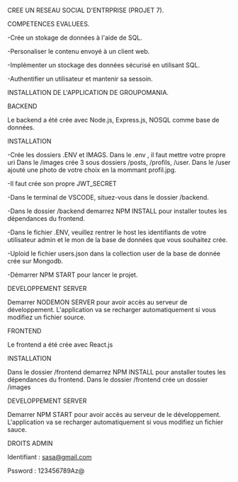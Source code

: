 CREE UN RESEAU SOCIAL D'ENTRPRISE (PROJET 7).

COMPETENCES EVALUEES.

-Crée un stokage de données à l'aide de SQL.

-Personaliser le contenu envoyé à un client web.

-Implémenter un stockage  des données sécurisé en utilisant SQL.

-Authentifier un utilisateur et mantenir sa  sessoin.

INSTALLATION DE L'APPLICATION DE GROUPOMANIA.

BACKEND

Le backend a été crée avec Node.js, Express.js, NOSQL comme base de données.

INSTALLATION 

-Crée les dossiers .ENV et IMAGS.
Dans le .env , il faut mettre votre propre uri
Dans le /images crée 3 sous dossiers /posts, /profils, /user.
Dans le /user ajouté une photo de votre choix en la mommant profil.jpg.

-Il faut crée son propre JWT_SECRET

-Dans le terminal de  VSCODE, situez-vous  dans le dossier /backend.

-Dans le dossier /backend demarrez NPM INSTALL pour installer toutes les dépendances du frontend.

-Dans le  fichier .ENV, veuillez rentrer le host les identifiants de votre utilisateur admin et le mon de la base de données que vous  souhaitez crée.

-Uploid le fichier users.json dans la collection user de la base de donnée crée sur Mongodb.

-Démarrer NPM START  pour lancer le projet.


DEVELOPPEMENT SERVER

Demarrer NODEMON SERVER pour avoir accès au serveur de développement. L'application va se recharger automatiquement si vous modifiez un fichier source.

FRONTEND 

Le frontend a été crée avec React.js

INSTALLATION

Dans le dossier /frontend demarrez NPM INSTALL pour anstaller toutes les dépendances du frontend.
Dans le dossier /frontend crée un dossier /images 

DEVELOPPEMENT SERVER

Demarrer NPM START pour avoir accès au serveur de le développement. L'application va se recharger automatiquement si vous modifiez un fichier sauce.

DROITS ADMIN

Identifiant : sasa@gmail.com

Pssword : 123456789Az@



